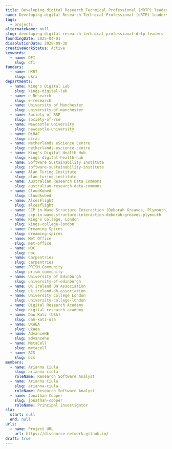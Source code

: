 ```yaml
---
title: Developing digital Research Technical Professional (dRTP) leaders
name: Developing digital Research Technical Professional (dRTP) leaders
tags:
  - projects
alternateName: null
slug: developing-digital-research-technical-professional-drtp-leaders
foundingDate: 2025-04-01
dissolutionDate: 2028-09-30
creativeWorkStatus: Active
keywords:
  - name: DFI
    slug: dfi
funders:
  - name: UKRI
    slug: ukri
departments:
  - name: King's Digital Lab
    slug: kings-digital-lab
  - name: e-Research
    slug: e-research
  - name: University of Manchester
    slug: university-of-manchester
  - name: Society of RSE
    slug: society-of-rse
  - name: Newcastle University
    slug: newcastle-university
  - name: DiRAC
    slug: dirac
  - name: Netherlands eScience Centre
    slug: netherlands-escience-centre
  - name: King's Digital Health Hub
    slug: kings-digital-health-hub
  - name: Software Sustainability Institute
    slug: software-sustainability-institute
  - name: Alan Turing Institute
    slug: alan-turing-institute
  - name: Australian Research Data Commons
    slug: australian-research-data-commons
  - name: CloudKubed
    slug: cloudkubed
  - name: AlcesFlight
    slug: alcesflight
  - name: CCP in Wave Structure Interaction (Deborah Greaves, Plymouth)
    slug: ccp-in-wave-structure-interaction-deborah-greaves-plymouth
  - name: King's College, London
    slug: kings-college-london
  - name: Dreaming Spires
    slug: dreaming-spires
  - name: Met Office
    slug: met-office
  - name: NOC
    slug: noc
  - name: Carpentries
    slug: carpentries
  - name: PRISM Community
    slug: prism-community
  - name: University of Edinburgh
    slug: university-of-edinburgh
  - name: UK Ireland DH Association
    slug: uk-ireland-dh-association
  - name: University College London
    slug: university-college-london
  - name: Digital Research Academy
    slug: digital-research-academy
  - name: Dan Katz (USA)
    slug: dan-katz-usa
  - name: UKAEA
    slug: ukaea
  - name: AdvanceHE
    slug: advancehe
  - name: MetaCell
    slug: metacell
  - name: BCS
    slug: bcs
members:
  - name: Arianna Ciula
    slug: arianna-ciula
    roleName: Research Software Analyst
  - name: Arianna Ciula
    slug: arianna-ciula
    roleName: Research Software Analyst
  - name: Jonathan Cooper
    slug: jonathan-cooper
    roleName: Principal investigator
sla:
  start: null
  end: null
urls:
  - name: Project URL
    url: https://discourse-network.github.io/
draft: true
---
```

